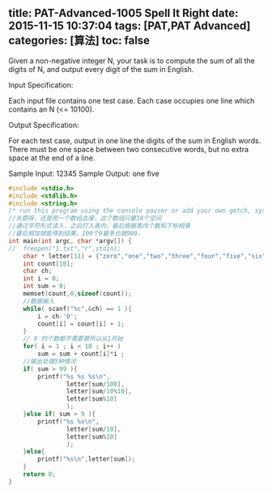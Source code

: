 title: PAT-Advanced-1005 Spell It Right 
date: 2015-11-15 10:37:04
tags: [PAT,PAT Advanced]
categories: [算法]
toc: false
---
Given a non-negative integer N, your task is to compute the sum of all the digits of N, and output every digit of the sum in English.

Input Specification:

Each inpu<!--more-->t file contains one test case. Each case occupies one line which contains an N (<= 10100).

Output Specification:

For each test case, output in one line the digits of the sum in English words. There must be one space between two consecutive words, but no extra space at the end of a line.

Sample Input:
12345
Sample Output:
one five

```c
#include <stdio.h>
#include <stdlib.h>
#include <string.h>
/* run this program using the console pauser or add your own getch, system("pause") or input loop */
//水题呀，还是用一个数组去接，这个数组只要10个空间 
//通过字符形式读入，之后打入表内，最后根据表内个数和下标相乘
//最后相加就能得到结果，100个9最多也就900，
int main(int argc, char *argv[]) {
//  freopen("1.txt","r",stdin);
    char * letter[11] = {"zero","one","two","three","four","five","six","seven","eight","nine"} ;
    int count[10];
    char ch;
    int i = 0;
    int sum = 0; 
    memset(count,0,sizeof(count));
    //数据输入
    while( scanf("%c",&ch) == 1 ){
        i = ch-'0';
        count[i] = count[i] + 1;
    }
    // 0 的个数都不需要算所以从1开始 
    for( i = 1 ; i < 10 ; i++ )
        sum = sum + count[i]*i ;
    //输出处理3种情况  
    if( sum > 99 ){
        printf("%s %s %s\n",
                letter[sum/100],
                letter[sum/10%10],
                letter[sum%10]
                );
    }else if( sum > 9 ){
        printf("%s %s\n",
                letter[sum/10],
                letter[sum%10]
                );
    }else{
        printf("%s\n",letter[sum]);
    }
    return 0;
}
```

